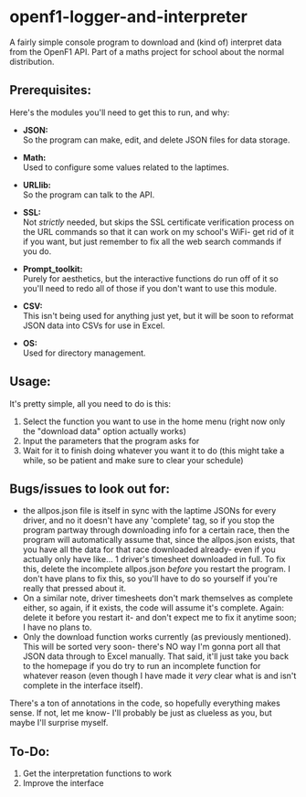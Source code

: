 # openf1-logger-and-interpreter
A fairly simple console program to download and (kind of) interpret data from the OpenF1 API. Part of a maths project for school about the normal distribution.


## Prerequisites:
Here's the modules you'll need to get this to run, and why:
- <b>JSON:</b><br>
  So the program can make, edit, and delete JSON files for data storage.

- <b>Math:</b><br>
  Used to configure some values related to the laptimes.

- <b>URLlib:</b><br>
  So the program can talk to the API.

- <b>SSL:</b><br>
  Not <i>strictly</i> needed, but skips the SSL certificate verification process on the URL commands so that it can work on my school's WiFi- get rid of it if you want, but just remember to fix all the web search commands if you do.

- <b>Prompt_toolkit:</b><br>
  Purely for aesthetics, but the interactive functions do run off of it so you'll need to redo all of those if you don't want to use this module.

- <b>CSV:</b><br>
  This isn't being used for anything just yet, but it will be soon to reformat JSON data into CSVs for use in Excel.

- <b>OS:</b><br>
  Used for directory management.


## Usage:
It's pretty simple, all you need to do is this:

1. Select the function you want to use in the home menu (right now only the "download data" option actually works)
2. Input the parameters that the program asks for
3. Wait for it to finish doing whatever you want it to do (this might take a while, so be patient and make sure to clear your schedule)

## Bugs/issues to look out for:
- the allpos.json file is  itself in sync with the laptime JSONs for every driver, and no it doesn't have any 'complete' tag, so if you stop the program partway through downloading info for a certain race, then the program will automatically assume that, since the allpos.json exists, that you have all the data for that race downloaded already- even if you actually only have like... 1 driver's timesheet downloaded in full. To fix this, delete the incomplete allpos.json <i>before</i> you restart the program. I don't have plans to fix this, so you'll have to do so yourself if you're really that pressed about it.
- On a similar note, driver timesheets don't mark themselves as complete either, so again, if it exists, the code will assume it's complete. Again: delete it before you restart it- and don't expect me to fix it anytime soon; I have no plans to.
- Only the download function works currently (as previously mentioned). This will be sorted very soon- there's NO way I'm gonna port all that JSON data through to Excel manually. That said, it'll just take you back to the homepage if you do try to run an incomplete function for whatever reason (even though I have made it <i>very</i> clear what is and isn't complete in the interface itself).


There's a ton of annotations in the code, so hopefully everything makes sense. If not, let me know- I'll probably be just as clueless as you, but maybe I'll surprise myself.


## To-Do:

1. Get the interpretation functions to work
2. Improve the interface
